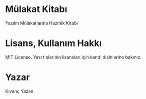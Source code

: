# Mülakat Kitabı
Yazılm Mülakatlarına Hazırlık Kitabı

# Lisans, Kullanım Hakkı
MIT License. Yazı tiplerinin lisansları için kendi dizinlerine bakınız.

# Yazar
Kıvanç Yazan <kyzn at cpan dot org>
